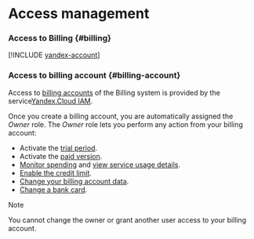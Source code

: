 # Access management

### Access to Billing {#billing}

[!INCLUDE [yandex-account](../_includes/yandex-account.md)]

### Access to billing account {#billing-account}

Access to [billing accounts](../concepts/billing-account.md) of the Billing system is provided by the service[Yandex.Cloud IAM](../../iam/).

Once you create a billing account, you are automatically assigned the _Owner_ role. The _Owner_ role lets you perform any action from your billing account:

* Activate the [trial period](../trial/activation.md).
* Activate the [paid version](../operations/activate-commercial.md).
* [Monitor spending](../operations/check-diagram.md) and [view service usage details](../operations/check-charges.md).
* [Enable the credit limit](../concepts/credit-limit.md).
* [Change your billing account data](../operations/change-data.md).
* [Change a bank card](../operations/pin-card.md).

> [!NOTE]
>
> You cannot change the owner or grant another user access to your billing account.
>
